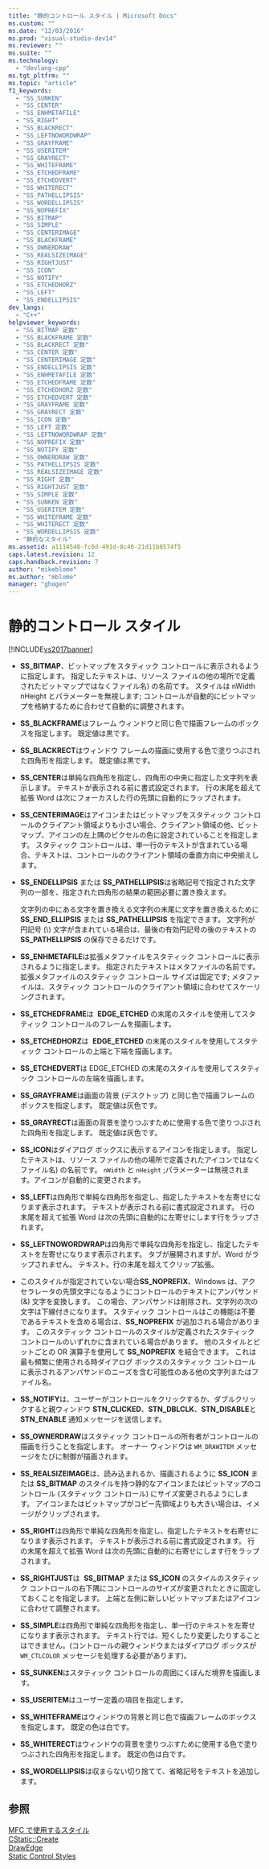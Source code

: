 ```yaml
---
title: "静的コントロール スタイル | Microsoft Docs"
ms.custom: ""
ms.date: "12/03/2016"
ms.prod: "visual-studio-dev14"
ms.reviewer: ""
ms.suite: ""
ms.technology: 
  - "devlang-cpp"
ms.tgt_pltfrm: ""
ms.topic: "article"
f1_keywords: 
  - "SS_SUNKEN"
  - "SS_CENTER"
  - "SS_ENHMETAFILE"
  - "SS_RIGHT"
  - "SS_BLACKRECT"
  - "SS_LEFTNOWORDWRAP"
  - "SS_GRAYFRAME"
  - "SS_USERITEM"
  - "SS_GRAYRECT"
  - "SS_WHITEFRAME"
  - "SS_ETCHEDFRAME"
  - "SS_ETCHEDVERT"
  - "SS_WHITERECT"
  - "SS_PATHELLIPSIS"
  - "SS_WORDELLIPSIS"
  - "SS_NOPREFIX"
  - "SS_BITMAP"
  - "SS_SIMPLE"
  - "SS_CENTERIMAGE"
  - "SS_BLACKFRAME"
  - "SS_OWNERDRAW"
  - "SS_REALSIZEIMAGE"
  - "SS_RIGHTJUST"
  - "SS_ICON"
  - "SS_NOTIFY"
  - "SS_ETCHEDHORZ"
  - "SS_LEFT"
  - "SS_ENDELLIPSIS"
dev_langs: 
  - "C++"
helpviewer_keywords: 
  - "SS_BITMAP 定数"
  - "SS_BLACKFRAME 定数"
  - "SS_BLACKRECT 定数"
  - "SS_CENTER 定数"
  - "SS_CENTERIMAGE 定数"
  - "SS_ENDELLIPSIS 定数"
  - "SS_ENHMETAFILE 定数"
  - "SS_ETCHEDFRAME 定数"
  - "SS_ETCHEDHORZ 定数"
  - "SS_ETCHEDVERT 定数"
  - "SS_GRAYFRAME 定数"
  - "SS_GRAYRECT 定数"
  - "SS_ICON 定数"
  - "SS_LEFT 定数"
  - "SS_LEFTNOWORDWRAP 定数"
  - "SS_NOPREFIX 定数"
  - "SS_NOTIFY 定数"
  - "SS_OWNERDRAW 定数"
  - "SS_PATHELLIPSIS 定数"
  - "SS_REALSIZEIMAGE 定数"
  - "SS_RIGHT 定数"
  - "SS_RIGHTJUST 定数"
  - "SS_SIMPLE 定数"
  - "SS_SUNKEN 定数"
  - "SS_USERITEM 定数"
  - "SS_WHITEFRAME 定数"
  - "SS_WHITERECT 定数"
  - "SS_WORDELLIPSIS 定数"
  - "静的なスタイル"
ms.assetid: a1114548-fc6d-491d-8c46-21d11b8574f5
caps.latest.revision: 12
caps.handback.revision: 7
author: "mikeblome"
ms.author: "mblome"
manager: "ghogen"
---
```

# 静的コントロール スタイル
[!INCLUDE[vs2017banner](../../assembler/inline/includes/vs2017banner.md)]

-   **SS\_BITMAP**、ビットマップをスタティック コントロールに表示されるように指定します。  指定したテキストは、リソース ファイルの他の場所で定義されたビットマップではなくファイル名\) の名前です。  スタイルは nWidth nHeight とパラメーターを無視します; コントロールが自動的にビットマップを格納するために合わせて自動的に調整されます。  
  
-   **SS\_BLACKFRAME**はフレーム ウィンドウと同じ色で描画フレームのボックスを指定します。  既定値は黒です。  
  
-   **SS\_BLACKRECT**はウィンドウ フレームの描画に使用する色で塗りつぶされた四角形を指定します。  既定値は黒です。  
  
-   **SS\_CENTER**は単純な四角形を指定し、四角形の中央に指定した文字列を表示します。  テキストが表示される前に書式設定されます。  行の末尾を超えて拡張 Word は次にフォーカスした行の先頭に自動的にラップされます。  
  
-   **SS\_CENTERIMAGE**はアイコンまたはビットマップをスタティック コントロールのクライアント領域よりも小さい場合、クライアント領域の他、ビットマップ、アイコンの左上隅のピクセルの色に設定されていることを指定します。  スタティック コントロールは、単一行のテキストが含まれている場合、テキストは、コントロールのクライアント領域の垂直方向に中央揃えします。  
  
-   **SS\_ENDELLIPSIS** または **SS\_PATHELLIPSIS**は省略記号で指定された文字列の一部を、指定された四角形の結果の範囲必要に置き換えます。  
  
     文字列の中にある文字を置き換える文字列の末尾に文字を置き換えるために **SS\_END\_ELLIPSIS** または **SS\_PATHELLIPSIS** を指定できます。  文字列が円記号 \(\\\) 文字が含まれている場合は、最後の有効円記号の後のテキストの **SS\_PATHELLIPSIS** の保存できるだけです。  
  
-   **SS\_ENHMETAFILE**は拡張メタファイルをスタティック コントロールに表示されるように指定します。  指定されたテキストはメタファイルの名前です。  拡張メタファイルのスタティック コントロール サイズは固定です; メタファイルは、スタティック コントロールのクライアント領域に合わせてスケーリングされます。  
  
-   **SS\_ETCHEDFRAME**は  **EDGE\_ETCHED** の末尾のスタイルを使用してスタティック コントロールのフレームを描画します。  
  
-   **SS\_ETCHEDHORZ**は  **EDGE\_ETCHED** の末尾のスタイルを使用してスタティック コントロールの上端と下端を描画します。  
  
-   **SS\_ETCHEDVERT**は EDGE\_ETCHED の末尾のスタイルを使用してスタティック コントロールの左端を描画します。  
  
-   **SS\_GRAYFRAME**は画面の背景 \(デスクトップ\) と同じ色で描画フレームのボックスを指定します。  既定値は灰色です。  
  
-   **SS\_GRAYRECT**は画面の背景を塗りつぶすために使用する色で塗りつぶされた四角形を指定します。  既定値は灰色です。  
  
-   **SS\_ICON**はダイアログ ボックスに表示するアイコンを指定します。  指定したテキストは、リソース ファイルの他の場所で定義されたアイコンではなくファイル名\) の名前です。  `nWidth` と `nHeight` ;パラメーターは無視されます。アイコンが自動的に変更されます。  
  
-   **SS\_LEFT**は四角形で単純な四角形を指定し、指定したテキストを左寄せになります表示されます。  テキストが表示される前に書式設定されます。  行の末尾を超えて拡張 Word は次の先頭に自動的に左寄せにします行をラップされます。  
  
-   **SS\_LEFTNOWORDWRAP**は四角形で単純な四角形を指定し、指定したテキストを左寄せになります表示されます。  タブが展開されますが、Word がラップされません。  テキスト。行の末尾を超えてクリップ拡張。  
  
-   このスタイルが指定されていない場合**SS\_NOPREFIX**、Windows は、アクセラレータの先頭文字になるようにコントロールのテキストにアンパサンド \(&\) 文字を変換します。  この場合、アンパサンドは削除され、文字列の次の文字は下線付きになります。  スタティック コントロールはこの機能は不要であるテキストを含める場合は、**SS\_NOPREFIX** が追加される場合があります。  このスタティック コントロールのスタイルが定義されたスタティック コントロールのいずれかに含まれている場合があります。  他のスタイルとビットごとの OR 演算子を使用して **SS\_NOPREFIX** を結合できます。  これは最も頻繁に使用される時ダイアログ ボックスのスタティック コントロールに表示されるアンパサンドのニーズを含む可能性のある他の文字列またはファイル名。  
  
-   **SS\_NOTIFY**は、ユーザーがコントロールをクリックするか、ダブルクリックすると親ウィンドウ **STN\_CLICKED**、**STN\_DBLCLK**、**STN\_DISABLE**と **STN\_ENABLE** 通知メッセージを送信します。  
  
-   **SS\_OWNERDRAW**はスタティック コントロールの所有者がコントロールの描画を行うことを指定します。  オーナー ウィンドウは `WM_DRAWITEM` メッセージをたびに制御が描画されます。  
  
-   **SS\_REALSIZEIMAGE**は、読み込まれるか、描画されるように **SS\_ICON** または **SS\_BITMAP** のスタイルを持つ静的なアイコンまたはビットマップのコントロール \(スタティック コントロール\) にサイズ変更されるようにします。  アイコンまたはビットマップがコピー先領域よりも大きい場合は、イメージがクリップされます。  
  
-   **SS\_RIGHT**は四角形で単純な四角形を指定し、指定したテキストを右寄せになります表示されます。  テキストが表示される前に書式設定されます。  行の末尾を超えて拡張 Word は次の先頭に自動的に右寄せにします行をラップされます。  
  
-   **SS\_RIGHTJUST**は  **SS\_BITMAP** または **SS\_ICON** のスタイルのスタティック コントロールの右下隅にコントロールのサイズが変更されたときに固定しておくことを指定します。  上端と左側に新しいビットマップまたはアイコンに合わせて調整されます。  
  
-   **SS\_SIMPLE**は四角形で単純な四角形を指定し、単一行のテキストを左寄せになります表示されます。  テキスト行では、短くしたり変更したりすることはできません。\(コントロールの親ウィンドウまたはダイアログ ボックスが `WM_CTLCOLOR` メッセージを処理する必要があります\)。  
  
-   **SS\_SUNKEN**はスタティック コントロールの周囲にくぼんだ境界を描画します。  
  
-   **SS\_USERITEM**はユーザー定義の項目を指定します。  
  
-   **SS\_WHITEFRAME**はウィンドウの背景と同じ色で描画フレームのボックスを指定します。  既定の色は白です。  
  
-   **SS\_WHITERECT**はウィンドウの背景を塗りつぶすために使用する色で塗りつぶされた四角形を指定します。  既定の色は白です。  
  
-   **SS\_WORDELLIPSIS**は収まらない切り捨てて、省略記号をテキストを追加します。  
  
## 参照  
 [MFC で使用するスタイル](../../mfc/reference/styles-used-by-mfc.md)   
 [CStatic::Create](../Topic/CStatic::Create.md)   
 [DrawEdge](http://msdn.microsoft.com/library/windows/desktop/dd162477)   
 [Static Control Styles](http://msdn.microsoft.com/library/windows/desktop/bb760773)